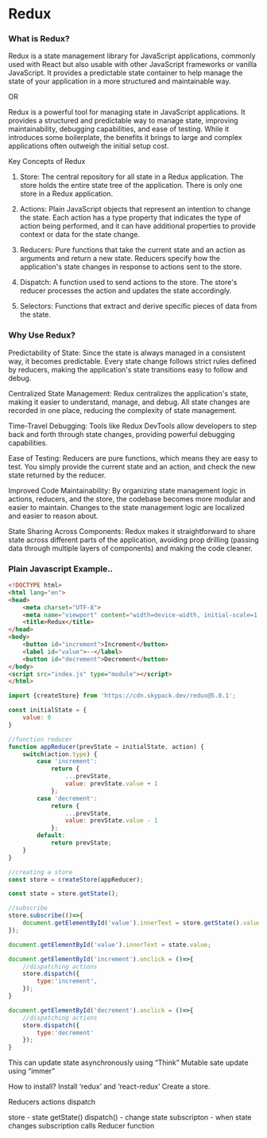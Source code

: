 # Redux

### What is Redux?
Redux is a state management library for JavaScript applications, commonly used with React but also usable with other JavaScript frameworks or vanilla JavaScript. It provides a predictable state container to help manage the state of your application in a more structured and maintainable way.

OR

Redux is a powerful tool for managing state in JavaScript applications. It provides a structured and predictable way to manage state, improving maintainability, debugging capabilities, and ease of testing. While it introduces some boilerplate, the benefits it brings to large and complex applications often outweigh the initial setup cost.

Key Concepts of Redux
1. Store: The central repository for all state in a Redux application. The store holds the entire state tree of the application. There is only one store in a Redux application.

2. Actions: Plain JavaScript objects that represent an intention to change the state. Each action has a type property that indicates the type of action being performed, and it can have additional properties to provide context or data for the state change.

3. Reducers: Pure functions that take the current state and an action as arguments and return a new state. Reducers specify how the application's state changes in response to actions sent to the store.

4. Dispatch: A function used to send actions to the store. The store's reducer processes the action and updates the state accordingly.

5. Selectors: Functions that extract and derive specific pieces of data from the state.

### Why Use Redux?
Predictability of State: Since the state is always managed in a consistent way, it becomes predictable. Every state change follows strict rules defined by reducers, making the application's state transitions easy to follow and debug.

Centralized State Management: Redux centralizes the application's state, making it easier to understand, manage, and debug. All state changes are recorded in one place, reducing the complexity of state management.

Time-Travel Debugging: Tools like Redux DevTools allow developers to step back and forth through state changes, providing powerful debugging capabilities.

Ease of Testing: Reducers are pure functions, which means they are easy to test. You simply provide the current state and an action, and check the new state returned by the reducer.

Improved Code Maintainability: By organizing state management logic in actions, reducers, and the store, the codebase becomes more modular and easier to maintain. Changes to the state management logic are localized and easier to reason about.

State Sharing Across Components: Redux makes it straightforward to share state across different parts of the application, avoiding prop drilling (passing data through multiple layers of components) and making the code cleaner.

### Plain Javascript Example..

``` html
<!DOCTYPE html>
<html lang="en">
<head>
    <meta charset="UTF-8">
    <meta name="viewport" content="width=device-width, initial-scale=1.0">
    <title>Redux</title>
</head>
<body>
    <button id="increment">Increment</button>
    <label id="value">--</label>
    <button id="decrement">Decrement</button>
</body>
<script src="index.js" type="module"></script>
</html>
```

``` javascript
import {createStore} from 'https://cdn.skypack.dev/redux@5.0.1';

const initialState = {
    value: 0
}

//function reducer
function appReducer(prevState = initialState, action) {
    switch(action.type) {
        case 'increment':
            return {
                ...prevState,
                value: prevState.value + 1
            };
        case 'decrement':
            return {
                ...prevState,
                value: prevState.value - 1
            };
        default:
            return prevState;
    }
}

//creating a store
const store = createStore(appReducer);

const state = store.getState();

//subscribe
store.subscribe(()=>{
    document.getElementById('value').innerText = store.getState().value;
});

document.getElementById('value').innerText = state.value;

document.getElementById('increment').onclick = ()=>{
    //dispatching actions
    store.dispatch({
        type:'increment',
    });
}

document.getElementById('decrement').onclick = ()=>{
    //dispatching actions
    store.dispatch({
        type:'decrement'
    });
}

```


This can update state asynchronously using “Think”
Mutable sate update using “immer”



How to install?
Install ‘redux’ and ‘react-redux’
Create a store.

Reducers actions dispatch

store - state getState()
dispatch() - change state
subscripton - when state changes subscription calls
Reducer function